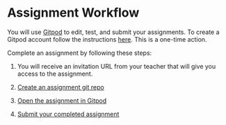 # Assignment Workflow

You will use [Gitpod](https://gitpod.io) to edit, test, and submit your assignments.
To create a Gitpod account follow the instructions [here](../assignments/setup-gitpod). 
This is a one-time action.

Complete an assignment by following these steps:

1) You will receive an invitation URL from your teacher that will give you access to the assignment.

2) [Create an assignment git repo](../assignments/create-assignment)

3) [Open the assignment in Gitpod](../assignments/open-gitpod)

4) [Submit your completed assignment](../assignments/submit-assignment)